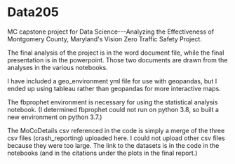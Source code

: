 # Data205
MC capstone project for Data Science---Analyzing the Effectiveness of Montgomery County, Maryland's Vision Zero Traffic Safety Project.

The final analysis of the project is in the word document file, while the final presentation is in the powerpoint.  Those two documents are drawn from the analyses in the various notebooks.  

I have included a geo_environment yml file for use with geopandas, but I ended up using tableau rather than geopandas for more interactive maps.

The fbprophet environment is necessary for using the statistical analysis notebook.  (I determined fbprophet could not run on python 3.8, so built a new environment on python 3.7.)

The MoCoDetails csv referenced in the code is simply a merge of the three csv files (crash_reporting) uploaded here.  I could not upload other csv files because they were too large.  The link to the datasets is in the code in the notebooks (and in the citations under the plots in the final report.)


